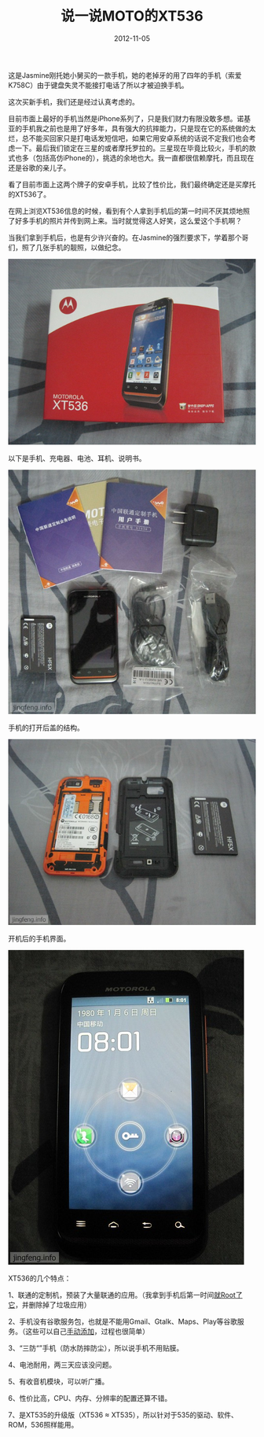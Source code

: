 ﻿---
title: "说一说MOTO的XT536"
date: 2012-11-05
categories: 
  - "software_programming"
tags: 
  - "moto"
  - "xt536"
---

这是Jasmine刚托她小舅买的一款手机，她的老掉牙的用了四年的手机（索爱K758C）由于键盘失灵不能接打电话了所以才被迫换手机。

这次买新手机，我们还是经过认真考虑的。

目前市面上最好的手机当然是iPhone系列了，只是我们财力有限没敢多想。诺基亚的手机我之前也是用了好多年，具有强大的抗摔能力，只是现在它的系统做的太烂，总不能买回家只是打电话发短信吧，如果它用安卓系统的话说不定我们也会考虑一下。最后我们锁定在三星的或者摩托罗拉的。三星现在毕竟比较火，手机的款式也多（包括高仿iPhone的），挑选的余地也大。我一直都很信赖摩托，而且现在还是谷歌的亲儿子。

看了目前市面上这两个牌子的安卓手机，比较了性价比，我们最终确定还是买摩托的XT536了。

在网上浏览XT536信息的时候，看到有个人拿到手机后的第一时间不厌其烦地照了好多手机的照片并传到网上来。当时就觉得这人好笑，这么爱这个手机啊？

当我们拿到手机后，也是有少许兴奋的。在Jasmine的强烈要求下，学着那个哥们，照了几张手机的靓照，以做纪念。

![MOTO XT536](/images/8168506539_2db0910924_z.jpg)

以下是手机、充电器、电池、耳机、说明书。

![MOTO XT536](/images/8168580867_fe938d2866_z.jpg)

手机的打开后盖的结构。

![MOTO XT536](/images/8168507081_9345d78280_z.jpg)

开机后的手机界面。

![MOTO XT536](/images/8168609378_43784a7237_z.jpg)

XT536的几个特点：

1、联通的定制机，预装了大量联通的应用。（我拿到手机后第一时间[就Root了它](http://www.jfsay.com/archives/645.html "MOTO XT536手机ROOT及安装谷歌服务包")，并删除掉了垃圾应用）

2、手机没有谷歌服务包，也就是不能用Gmail、Gtalk、Maps、Play等谷歌服务。（这些可以自己[手动添加](http://www.jfsay.com/archives/645.html "MOTO XT536手机ROOT及安装谷歌服务包")，过程也很简单）

3、“三防“”手机（防水防摔防尘），所以说手机不用贴膜。

4、电池耐用，两三天应该没问题。

5、有收音机模块，可以听广播。

6、性价比高，CPU、内存、分辨率的配置还算不错。

7、是XT535的升级版（XT536 ≈ XT535），所以针对于535的驱动、软件、ROM，536照样能用。
